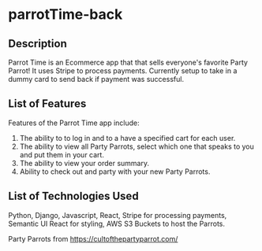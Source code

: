 # parrotTime-back

## Description

Parrot Time is an Ecommerce app that that sells everyone's favorite Party Parrot! It uses Stripe to process payments. Currently setup to take in a dummy card to send back if payment was successful.

## List of Features 

Features of the Parrot Time app include: 
1) The ability to to log in and to a have a specified cart for each user.
2) The ability to view all Party Parrots, select which one that speaks to you and put them in your cart.
3) The ability to view your order summary.
4) Ability to check out and party with your new Party Parrots.

## List of Technologies Used

Python, Django, Javascript, React, Stripe for processing payments, Semantic UI React for styling, AWS S3 Buckets to host the Parrots.

Party Parrots from https://cultofthepartyparrot.com/




